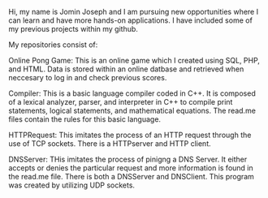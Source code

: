 Hi, my name is Jomin Joseph and I am pursuing new opportunities where I can learn and have more hands-on applications. 
I have included some of my previous projects within my github. 

My repositories consist of:

Online Pong Game: This is an online game which I created using SQL, PHP, and HTML. Data is stored within an online datbase 
and retrieved when neccesary to log in and check previous scores.
 
 
 
Compiler: This is a basic language compiler coded in C++. It is composed of a lexical analyzer, parser, and interpreter 
in C++ to compile print statements, logical statements, and mathematical equations. The read.me files contain the rules 
for this basic language.



HTTPRequest: This imitates the process of an HTTP request through the use of TCP sockets. There is a HTTPserver and
HTTP client. 




DNSServer: THis imitates the process of pinigng a DNS Server. It either accepts or denies the particular 
request and more information is found in the read.me file. There is both a DNSServer and DNSClient. This program 
was created by utilizing UDP sockets. 
